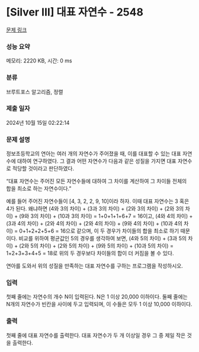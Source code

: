 # [Silver III] 대표 자연수 - 2548 

[문제 링크](https://www.acmicpc.net/problem/2548) 

### 성능 요약

메모리: 2220 KB, 시간: 0 ms

### 분류

브루트포스 알고리즘, 정렬

### 제출 일자

2024년 10월 15일 02:22:14

### 문제 설명

<p>정보초등학교의 연아는 여러 개의 자연수가 주어졌을 때, 이를 대표할 수 있는 대표 자연수에 대하여 연구하였다. 그 결과 어떤 자연수가 다음과 같은 성질을 가지면 대표 자연수로 적당할 것이라고 판단하였다.</p>

<p>“대표 자연수는 주어진 모든 자연수들에 대하여 그 차이를 계산하여 그 차이들 전체의 합을 최소로 하는 자연수이다.”</p>

<p>예를 들어 주어진 자연수들이 [4, 3, 2, 2, 9, 10]이라 하자. 이때 대표 자연수는 3 혹은 4가 된다. 왜냐하면 (4와 3의 차이) + (3과 3의 차이) + (2와 3의 차이) + (2와 3의 차이) + (9와 3의 차이) + (10과 3의 차이) = 1+0+1+1+6+7 = 16이고, (4와 4의 차이) + (3과 4의 차이) + (2와 4의 차이) + (2와 4의 차이) + (9와 4의 차이) + (10과 4의 차이) = 0+1+2+2+5+6 = 16으로 같으며, 이 두 경우가 차이들의 합을 최소로 하기 때문이다. 비교를 위하여 평균값인 5의 경우를 생각하여 보면, (4와 5의 차이) + (3과 5의 차이) + (2와 5의 차이) + (2와 5의 차이) + (9와 5의 차이) + (10과 5의 차이) = 1+2+3+3+4+5 = 18로 위의 두 경우보다 차이들의 합이 더 커짐을 볼 수 있다.</p>

<p>연아를 도와서 위의 성질을 만족하는 대표 자연수를 구하는 프로그램을 작성하시오.</p>

### 입력 

 <p>첫째 줄에는 자연수의 개수 N이 입력된다. N은 1 이상 20,000 이하이다. 둘째 줄에는 N개의 자연수가 빈칸을 사이에 두고 입력되며, 이 수들은 모두 1 이상 10,000 이하이다.</p>

### 출력 

 <p>첫째 줄에 대표 자연수를 출력한다. 대표 자연수가 두 개 이상일 경우 그 중 제일 작은 것을 출력한다.</p>

